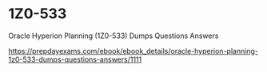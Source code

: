 # 1Z0-533
Oracle Hyperion Planning (1Z0-533) Dumps Questions Answers

https://prepdayexams.com/ebook/ebook_details/oracle-hyperion-planning-1z0-533-dumps-questions-answers/1111
